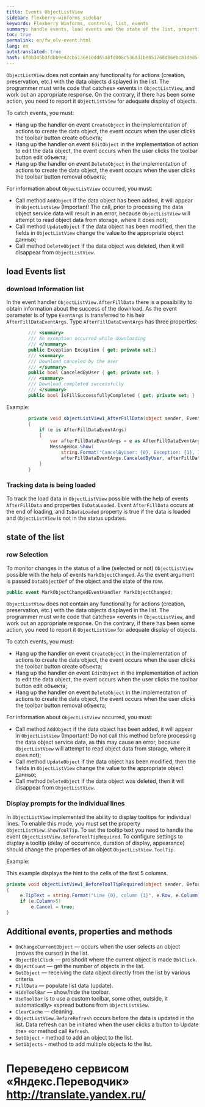 ```yaml
--- 
title: Events ОbjectListView 
sidebar: flexberry-winforms_sidebar 
keywords: Flexberry Winforms, controls, list, events 
summary: handle events, load events and the state of the list, properties, methods, 
toc: true 
permalink: en/fw_olv-event.html 
lang: en 
autotranslated: true 
hash: 6f0b345b3fdbb9e42cb5136e10dd65a8fd008c536a31be851768d86ebca3de85 
--- 
```


`ObjectListView` does not contain any functionality for actions (creation, preservation, etc.) with the data objects displayed in the list. The programmer must write code that catches» «events in `ObjectListView`, and work out an appropriate response. On the contrary, if there has been some action, you need to report it `ObjectListView` for adequate display of objects. 

To catch events, you must: 
* Hang up the handler on event `CreateObject` in the implementation of actions to create the data object, the event occurs when the user clicks the toolbar button create объекта; 
* Hang up the handler on event `EditObject` in the implementation of action to edit the data object, the event occurs when the user clicks the toolbar button edit объекта; 
* Hang up the handler on event `DeleteObject` in the implementation of actions to create the data object, the event occurs when the user clicks the toolbar button removal объекта; 

For information about `ObjectListView` occurred, you must: 

* Call method `AddObject` if the data object has been added, it will appear in `ObjectListView` (Important! The call, prior to processing the data object service data will result in an error, because `ObjectListView` will attempt to read object data from storage, where it does not); 
* Call method `UpdateObject` if the data object has been modified, then the fields in `ObjectListView` change the value to the appropriate object данных; 
* Call method `DeleteObject` if the data object was deleted, then it will disappear from `ObjectListView`. 

## load Events list 

### download Information list 

In the event handler `ОbjectListView.AfterFillData` there is a possibility to obtain information about the success of the download. As the event parameter is of type `EventArgs` is transferred to his heir `AfterFillDataEventArgs`. 
Type `AfterFillDataEventArgs` has three properties: 

```csharp
        /// <summary> 
        /// An exception occurred while downloading 
        /// </summary> 
        public Exception Exception { get; private set;}
        /// <summary> 
        /// Download canceled by the user 
        /// </summary> 
        public bool CanceledByUser { get; private set; }
        /// <summary> 
        /// Download completed successfully 
        /// </summary> 
        public bool IsFillSuccessfullyCompleted { get; private set; }
``` 

Example: 

```csharp
        private void objectListView1_AfterFillData(object sender, EventArgs e)
        {
            if (e is AfterFillDataEventArgs)
            {
                var afterFillDataEventArgs = e as AfterFillDataEventArgs;
                MessageBox.Show(
                    string.Format("CancelByUser: {0}, Exception: {1}, IsFillSuccessfullyCompleted: {2} ",
                    afterFillDataEventArgs.CanceledByUser, afterFillDataEventArgs.Exception, afterFillDataEventArgs.IsFillSuccessfullyCompleted));
            }
        }
``` 

### Tracking data is being loaded 

To track the load data in `ObjectListView` possible with the help of events `AfterFillData` and properties `IsDataLoaded`. Event `AfterFillData` occurs at the end of loading, and `IsDataLoaded` property is true if the data is loaded and `ObjectListView` is not in the status updates. 

## state of the list 

### row Selection 

To monitor changes in the status of a line (selected or not) `ObjectListView` possible with the help of events `MarkObjectChanged`. As the event argument is passed `DataObjectDef` of the object and the state of the row. 

```csharp
public event MarkObjectChangedEventHandler MarkObjectChanged;
``` 

`ObjectListView` does not contain any functionality for actions (creation, preservation, etc.) with the data objects displayed in the list. The programmer must write code that catches» «events in `ObjectListView`, and work out an appropriate response. On the contrary, if there has been some action, you need to report it `ObjectListView` for adequate display of objects. 

To catch events, you must: 
* Hang up the handler on event `CreateObject` in the implementation of actions to create the data object, the event occurs when the user clicks the toolbar button create объекта; 
* Hang up the handler on event `EditObject` in the implementation of action to edit the data object, the event occurs when the user clicks the toolbar button edit объекта; 
* Hang up the handler on event `DeleteObject` in the implementation of actions to create the data object, the event occurs when the user clicks the toolbar button removal объекта; 

For information about `ObjectListView` occurred, you must: 

* Call method `AddObject` if the data object has been added, it will appear in `ObjectListView` (Important! Do not call this method before processing the data object service data, as this may cause an error, because `ObjectListView` will attempt to read object data from storage, where it does not); 
* Call method `UpdateObject` if the data object has been modified, then the fields in `ObjectListView` change the value to the appropriate object данных; 
* Call method `DeleteObject` if the data object was deleted, then it will disappear from `ObjectListView`. 

### Display prompts for the individual lines 

In `ObjectListView` implemented the ability to display tooltips for individual lines. 
To enable this mode, you must set the property `ObjectListView.ShowToolTip`. 
To set the tooltip text you need to handle the event `ObjectListView.BeforeToolTipRequired`. To configure settings to display a tooltip (delay of occurrence, duration of display, appearance) should change the properties of an object `ObjectListView.ToolTip`. 

Example: 

This example displays the hint to the cells of the first 5 columns.

```csharp
private void objectListView1_BeforeToolTipRequired(object sender, BeforeToolTipRequiredEventArgs e)
{
     e.TipText = string.Format("Line {0}, column {1}", e.Row, e.Column);
     if (e.Column>5)
         e.Cancel = true;
}
``` 

## Additional events, properties and methods 

* `OnChangeCurrentObject` — occurs when the user selects an object (moves the cursor) in the list. 
* `ObjectDblClick` — proishodit where the current object is made `DblClick`. 
* `ObjectCount` — get the number of objects in the list. 
* `GetObject` — receiving the data object directly from the list by various criteria. 
* `FillData` — populate list data (update). 
* `HideToolBar` — show/hide the toolbar. 
* `UseToolBar` is to use a custom toolbar, some other, outside, it automatically» «spread buttons from `ObjectListView`. 
* `ClearCache` — cleaning. 
* `ObjectListView.BeforeRefresh` occurs before the data is updated in the list. Data refresh can be initiated when the user clicks a button to Update the» «or method call `Refresh`. 
* `SetObject` - method to add an object to the list. 
* `SetObjects` - method to add multiple objects to the list. 



 # Переведено сервисом «Яндекс.Переводчик» http://translate.yandex.ru/